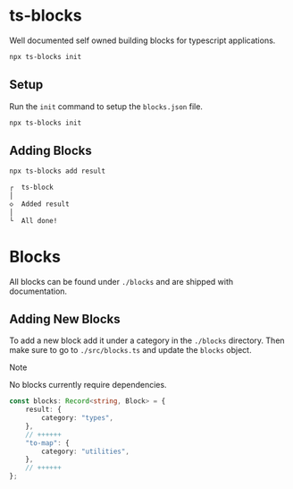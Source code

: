 # ts-blocks

Well documented self owned building blocks for typescript applications.

```bash
npx ts-blocks init
```

## Setup

Run the `init` command to setup the `blocks.json` file.

```bash
npx ts-blocks init
```

## Adding Blocks

```bash
npx ts-blocks add result

┌  ts-block
│
◇  Added result
│
└  All done!
```

# Blocks

All blocks can be found under `./blocks` and are shipped with documentation.

## Adding New Blocks

To add a new block add it under a category in the `./blocks` directory. Then make sure to go to `./src/blocks.ts` and update the `blocks` object.

> [!NOTE]
> No blocks currently require dependencies.

```ts
const blocks: Record<string, Block> = {
	result: {
		category: "types",
	},
	// ++++++
	"to-map": {
		category: "utilities",
	},
	// ++++++
};
```
